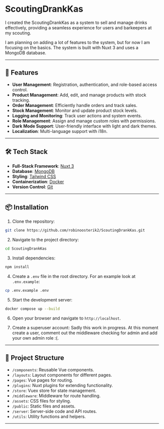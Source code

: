 # ScoutingDrankKas
I created the ScoutingDrankKas as a system to sell and manage drinks effectively, providing a seamless experience for users and barkeepers at my scouting.

I am planning on adding a lot of features to the system, but for now I am focusing on the basics. The system is built with Nuxt 3 and uses a MongoDB database.

---

## 🚀 Features
- **User Management**: Registration, authentication, and role-based access control.
- **Product Management**: Add, edit, and manage products with stock tracking.
- **Order Management**: Efficiently handle orders and track sales.
- **Stock Management**: Monitor and update product stock levels.
- **Logging and Monitoring**: Track user actions and system events.
- **Role Management**: Assign and manage custom roles with permissions.
- **Dark Mode Support**: User-friendly interface with light and dark themes.
- **Localization**: Multi-language support with i18n.

---

## 🛠️ Tech Stack
- **Full-Stack Framework**: [Nuxt 3](https://nuxtjs.org/)
- **Database**: [MongoDB](https://www.mongodb.com/)
- **Styling**: [Tailwind CSS](https://tailwindcss.com/)
- **Containerization**: [Docker](https://www.docker.com/)
- **Version Control**: [Git](https://git-scm.com/)

---

## 📦 Installation

1. Clone the repository:

``` bash
git clone https://github.com/robinoosterik2/ScoutingDrankKas.git
```

2. Navigate to the project directory:

``` bash
cd ScoutingDrankKas
```
3. Install dependencies:

``` bash
npm install
```

4. Create a `.env` file in the root directory. For an example look at `.env.example`:

``` bash
cp .env.example .env
```

5. Start the development server:

``` bash
docker compose up --build
```
6. Open your browser and navigate to `http://localhost`.

7. Create a superuser account:
 Sadly this work in progress. At this moment create a user, comment out the middleware checking for admin and add your own admin role :(.
---

## 📂 Project Structure

- `/components`: Reusable Vue components.
- `/layouts`: Layout components for different pages.
- `/pages`: Vue pages for routing.
- `/plugins`: Nuxt plugins for extending functionality.
- `/store`: Vuex store for state management.
- `/middleware`: Middleware for route handling.
- `/assets`: CSS files for styling.
- `/public`: Static files and assets.
- `/server`: Server-side code and API routes.
- `/utils`: Utility functions and helpers.

---